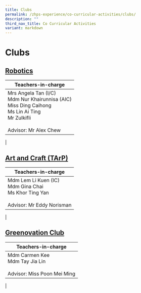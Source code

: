 ```yaml
---
title: Clubs
permalink: /zhps-experience/co-curricular-activities/clubs/
description: ""
third_nav_title: Co Curricular Activities
variant: markdown
---
```

# Clubs

[Robotics](/clubs/robotics/)
--------

| Teachers-in-charge |
|---|
| Mrs Angela Tan (I/C)<br>Mdm Nur Khairunnisa (AIC)<br>Miss Ding Caihong<br>Ms Lin Ai Ting<br>Mr Zulkifli<br><br>Advisor: Mr Alex Chew |
|

[Art and Craft (TArP)](/clubs/art-and-craft-tarp/)
--------------------

| Teachers-in-charge |
|---|
| Mdm Lem Li Kuen (IC)<br>Mdm Gina Chai<br>Ms Khor Ting Yan<br><br>Advisor: Mr Eddy Norisman |
|

[Greenovation Club](/clubs/greenovation-club/)
--------------------

| Teachers-in-charge |
|---|
| Mdm Carmen Kee<br>Mdm Tay Jia Lin<br><br>Advisor: Miss Poon Mei Ming |
|